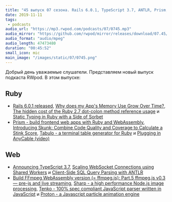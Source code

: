 ```yaml
---
title: "45 выпуск 07 сезона. Rails 6.0.1, TypeScript 3.7, ANTLR, Prism, Skunk, FFmpeg.js, Sharp, Tenko, Proton и прочее"
date: 2019-11-11
tags:
 - podcasts
audio_url: "https://mp3.rwpod.com/podcasts/07/0745.mp3"
audio_mirror: "https://github.com/rwpod/mirror/releases/download/07.45/0745.mp3"
audio_format: "audio/mpeg"
audio_length: 47473480
duration: "00:45:52"
small_icon: mic
main_image: "/images/static/07/0745.png"
---
```


Добрый день уважаемые слушатели. Представляем новый выпуск подкаста RWpod. В этом выпуске:

## Ruby

 - [Rails 6.0.1 released](https://weblog.rubyonrails.org/2019/11/5/Rails-6-0-1-released/), [Why does my App's Memory Use Grow Over Time?](https://www.schneems.com/2019/11/07/why-does-my-apps-memory-usage-grow-asymptotically-over-time/), [The hidden cost of the Ruby 2.7 dot-colon method reference usage](https://mensfeld.pl/2019/11/the-hidden-cost-of-the-ruby-2-7-dot-colon-method-reference-usage/) и [Static Typing in Ruby with a Side of Sorbet](https://blog.heroku.com/static-typing-ruby-with-sorbet)
 - [Prism - build frontend web apps with Ruby and WebAssembly](https://github.com/prism-rb/prism), [Introducing Skunk: Combine Code Quality and Coverage to Calculate a Stink Score](https://www.fastruby.io/blog/code-quality/intruducing-skunk-stink-score-calculator.html), [Tabulo - a terminal table generator for Ruby](https://github.com/matt-harvey/tabulo) и [Plugging in AnyCable (video)](https://www.driftingruby.com/episodes/plugging-in-anycable)

## Web

 - [Announcing TypeScript 3.7](https://devblogs.microsoft.com/typescript/announcing-typescript-3-7/), [Scaling WebSocket Connections using Shared Workers](https://ayushgp.github.io/scaling-websockets-using-sharedworkers/) и [Client-Side SQL Query Parsing with ANTLR](https://rockset.com/blog/client-side-sql-query-parsing-with-antlr/)
 - [Build FFmpeg WebAssembly version (= ffmpeg.js): Part.5 ffmpeg.js v0.3 — pre-js and live streaming](https://medium.com/@jeromewus/build-ffmpeg-webassembly-version-ffmpeg-js-part-5-ffmpeg-js-v0-3-pre-js-and-live-streaming-c1498939a74c), [Sharp - a high performance Node.js image processing](https://sharp.pixelplumbing.com/en/stable/), [Tenko - 100% spec compliant JavaScript parser written in JavaScript](https://github.com/pvdz/tenko) и [Proton - a Javascript particle animation engine](http://a-jie.github.io/Proton/)

<!--more-->

